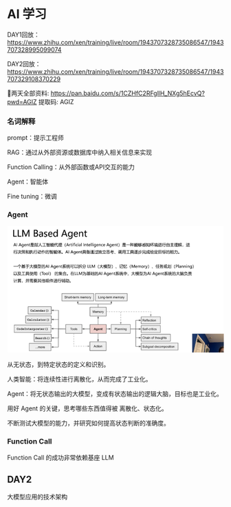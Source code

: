 # AI 学习

DAY1回放：https://www.zhihu.com/xen/training/live/room/1943707328735086547/1943707328995099074

DAY2回放：https://www.zhihu.com/xen/training/live/room/1943707328735086547/1943707329108370229

🎁两天全部资料: https://pan.baidu.com/s/1CZHfC2RFgllH_NXg5hEcvQ?pwd=AGIZ 提取码: AGIZ




### 名词解释

prompt：提示工程师

RAG：通过从外部资源或数据库中纳入相关信息来实现

Function Calling：从外部函数或API交互的能力

Agent：智能体

Fine tuning：微调



### Agent

![](.\images\AI_001.png)

从无状态，到特定状态的定义和识别。

人类智能：将连续性进行离散化，从而完成了工业化。

Agent：将无状态输出的大模型，变成有状态输出的逻辑大脑，目标也是工业化。

用好 Agent 的关键，思考哪些东西值得被 离散化、状态化。

不断测试大模型的能力，并研究如何提高状态判断的准确度。



### Function Call

Function Call 的成功非常依赖基座 LLM



## DAY2

大模型应用的技术架构






